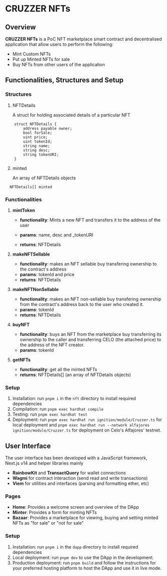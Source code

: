 # CRUZZER NFTs

## Overview

**CRUZZER NFTs** is a PoC NFT marketplace smart contract and decentralised application that allow users to perform the following:

- Mint Custom NFTs
- Put up Minted NFTs for sale
- Buy NFTs from other users of the application

## Functionalities, Structures and Setup

### Structures

1. NFTDetails

   A struct for holding associated details of a particular NFT

```solidity
    struct NFTDetails {
        address payable owner;
        bool forSale;
        uint price;
        uint tokenId;
        string name;
        string desc;
        string tokenURI;
    }

```

2. minted

   An array of NFTDetails objects

```solidity
  NFTDetails[] minted
```

### Functionalities

1. **mintToken**

   - **functionality**: Mints a new NFT and transfers it to the address of the user

   - **params**: name, desc and \_tokenURI
   - **returns**: NFTDetails

2. **makeNFTSellable**

   - **functionality**: makes an NFT sellable buy transfering ownership to the contract's address
   - **params**: tokenId and price
   - **returns**: NFTDetails

3. **makeNFTNonSellable**

   - **functionality**: makes an NFT non-sellable buy transfering ownership from the contract's address back to the user who created it.
   - **params**: tokenId
   - **returns**: NFTDetails

4. **buyNFT**

   - **functionality**: buys an NFT from the marketplace buy transferring its ownership to the caller and transferring CELO (the attached price) to the address of the NFT creator.
   - **params**: tokenId

5. **getNFTs**
   - **functionality**: get all the minted NFTs
   - **returns**: NFTDetails[] (an array of NFTDetails objects)

### Setup

1. Installation: run `pnpm i` in the `nft` directory to install required dependencies
2. Compilation: run `pnpm exec hardhat compile`
3. Testing: run `pnpm exec hardhat test`
4. Deployment: run `pnpm exec hardhat run ignition/module/Cruzzer.ts` for local deployment and `pnpm exec hardhat run --network alfajores ignition/module/Cruzzer.ts` for deployment on Celo's Alfajores' testnet.

## User Interface

The user interface has been developed with a JavaScript framework, Next.js v14 and helper libraries mainly

- **RainbowKit** and **TransactQuery** for wallet connections
- **Wagmi** for contract interaction (send read and write transactions)
- **Viem** for utilities and interfaces (parsing and formatting ether, etc)

### Pages

- **Home**: Provides a welcome screen and overview of the DApp
- **Minter**: Provides a form for minting NFTs
- **Bazaar**: Provides a marketplace for viewing, buying and setting minted NFTs as "for sale" or "not for sale"

### Setup

1. Installation: run `pnpm i` in the `dapp` directory to install required dependencies
2. Local deployment: run `pnpm dev` to use the DApp in the development.
3. Production deployment: run `pnpm build` and follow the instructions for your preferred hosting platform to host the DApp and use it in live mode.
